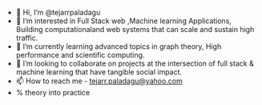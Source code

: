 - 👋 Hi, I’m @tejarrpaladagu
- 👀 I’m interested in Full Stack web ,Machine learning  Applications, Building computationaland web systems that can scale and sustain high traffic.
- 🌱 I’m currently learning advanced topics in graph theory, High performance and scientific computing.
- 💞️ I’m looking to collaborate on projects at the intersection of full stack & machine learning that have tangible social impact.
- 📫 How to reach me - tejarr.paladagu@yahoo.com
-  %  theory into practice

<!---
tejarrpaladagu/tejarrpaladagu is a ✨ special ✨ repository because its `README.md` (this file) appears on your GitHub profile.
You can click the Preview link to take a look at your changes.
--->
